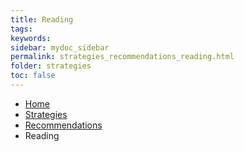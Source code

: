 ```yaml
---
title: Reading
tags: 
keywords: 
sidebar: mydoc_sidebar
permalink: strategies_recommendations_reading.html
folder: strategies
toc: false
---
```


<style>
.question {
	font-size:135%; 
	color:#660066; 
	font-style: italic;
}
</style>

<ul class="breadcrumb">
    <li><a href="index.html">Home</a></li>
    <li><a href="strategies.html">Strategies</a></li>
    <li><a href="strategies_recommendations.html">Recommendations</a></li>
    <li class="active">Reading</li>
</ul>


